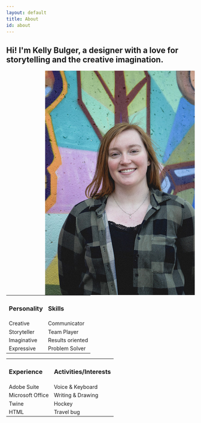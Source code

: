 ```yaml
---
layout: default
title: About
id: about
---
```

<h2>Hi! I'm Kelly Bulger, a designer with a love for storytelling and the creative imagination.</h2>

<div class="pic">

<img src="/images/uploads/img_3162.jpg" alt="me" align= "right" style= "float=right">

<table>

<tr>

<td><h3> Personality </h3></td>

<td><h3>Skills</h3> </td></tr>

<tr><td>Creative</td>

<td>Communicator </td></tr>

<tr><td>Storyteller</td>

<td>Team Player</td></tr>

<tr><td>Imaginative</td>

<td>Results oriented</td></tr>

<tr><td>Expressive</td>

<td>Problem Solver</td></tr>

</table>

</div>

<table>

<tr>

<td><h3>  Experience  </h3></td>

<td><h3>Activities/Interests </h3> </td></tr>

<tr><td>Adobe Suite</td>

<td>Voice & Keyboard </td></tr>

<tr><td>Microsoft Office</td>

<td>Writing & Drawing</td></tr>

<tr><td>Twine</td>

<td>Hockey</td></tr>

<tr><td>HTML</td>

<td>Travel bug</td></tr>

</table>

</div>

<br>
